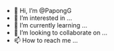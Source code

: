 - 👋 Hi, I’m @PapongG
- 👀 I’m interested in ...
- 🌱 I’m currently learning ...
- 💞️ I’m looking to collaborate on ...
- 📫 How to reach me ...

<!---
PapongG/PapongG is a ✨ special ✨ repository because its `README.md` (this file) appears on your GitHub profile.
You can click the Preview link to take a look at your changes.
--->
